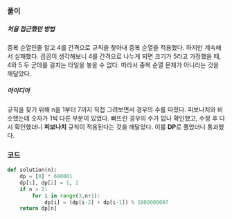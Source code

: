 ### 풀이

##### 처음 접근했던 방법

중복 순열인줄 알고 4를 간격으로 규칙을 찾아내 중복 순열을 적용했다. 하지만 계속해서 실패했다. 곰곰이 생각해보니 4를 간격으로 나누게 되면 크기가 5라고 가정했을 때, 4와 5 두 군데를 걸치는 타일을 놓을 수 없다. 따라서 중복 순열 문제가 아니라는 것을 깨달았다.



##### 아이디어

규칙을 찾기 위해 n을 1부터 7까지 직접 그려보면서 경우의 수를 따졌다. 피보나치와 비슷했는데 숫자가 1씩 다른 부분이 있었다. 빠뜨린 경우의 수가 없나 확인했고, 수정 후 다시 확인했더니 **피보나치** 규칙이 적용된다는 것을 깨달았다. 이를 **DP**로 풀었더니 통과했다.



### 코드

```python
def solution(n):
    dp = [0] * 600001
    dp[1], dp[2] = 1, 2
    if n > 2:
        for i in range(3,n+1):
            dp[i] = (dp[i-2] + dp[i-1]) % 1000000007
    return dp[n]
```

